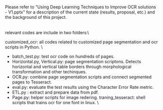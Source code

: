 Please refer to "Using Deep Learning Techniques to Improve OCR solutions - V1.pptx" for a description of the current state (results, proposal, etc.) and the background of this project.\
\
\
relevant codes are include in two folders:\

customized_ocr: all codes related to customized page segmentation and ocr scripts in Python. \ 
* batch_test.py: test ocr code on hundreds of pages.
* Horizontal.py, Vertical.py: page segmentation scriptons. Detects horizontal and vertical table borders through morphological transformation and other techinques. 
* OCR.py: combine page segmentation scripts and connect segmented pages to Tesseract. 
* eval.py: evaluate the test results using the Character Error Rate metric.
* ETL.py : extract and prepare data from pdf. 
* Page.py: helper scripts for image redering. 
traning_tesseract: shell scripts that trains ocr for one font in linux. \

